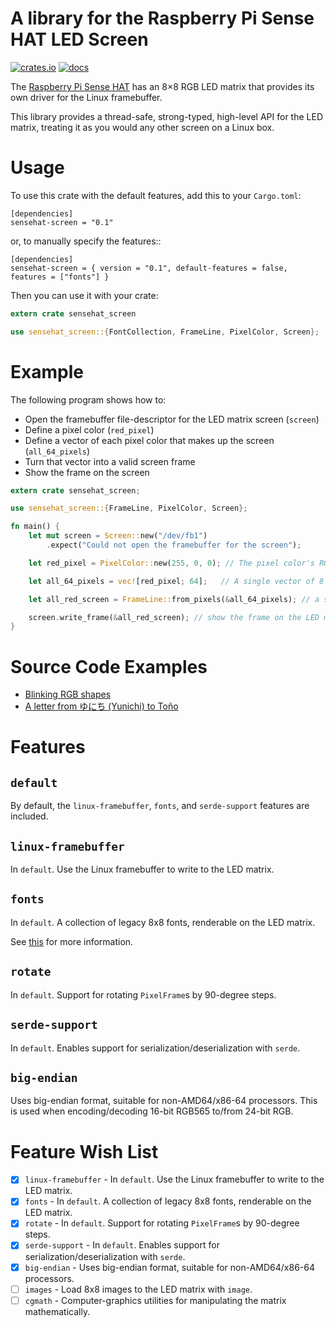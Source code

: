 A library for the Raspberry Pi Sense HAT LED Screen
====================================================

[![crates.io](https://img.shields.io/crates/v/sensehat-screen.svg)](https://crates.io/crates/sensehat-screen)
[![docs](https://docs.rs/sensehat-screen/badge.svg)](https://docs.rs/sensehat-screen)


The [Raspberry Pi Sense HAT](https://www.raspberrypi.org/products/sense-hat/) has an 8×8 RGB LED matrix that provides its own driver for the Linux framebuffer.

This library provides a thread-safe, strong-typed, high-level API for the LED matrix, treating it as you would any other screen on a Linux box.

# Usage

To use this crate with the default features, add this to your `Cargo.toml`:
```cargo
[dependencies]
sensehat-screen = "0.1"
```

or, to manually specify the features::

```cargo
[dependencies]
sensehat-screen = { version = "0.1", default-features = false, features = ["fonts"] }
```

Then you can use it with your crate:

```rust
extern crate sensehat_screen

use sensehat_screen::{FontCollection, FrameLine, PixelColor, Screen};
```

# Example

The following program shows how to:

* Open the framebuffer file-descriptor for the LED matrix screen (`screen`)
* Define a pixel color (`red_pixel`)
* Define a vector of each pixel color that makes up the screen (`all_64_pixels`)
* Turn that vector into a valid screen frame
* Show the frame on the screen

```rust
extern crate sensehat_screen;

use sensehat_screen::{FrameLine, PixelColor, Screen};

fn main() {
    let mut screen = Screen::new("/dev/fb1")
        .expect("Could not open the framebuffer for the screen");

    let red_pixel = PixelColor::new(255, 0, 0); // The pixel color's RGB components are each in the range of 0 <= c < 256.

    let all_64_pixels = vec![red_pixel; 64];   // A single vector of 8 x 8 = 64 pixel colors (rows are grouped by chunks of 8)

    let all_red_screen = FrameLine::from_pixels(&all_64_pixels); // a screen frame

    screen.write_frame(&all_red_screen); // show the frame on the LED matrix
}
```

# Source Code Examples

* [Blinking RGB shapes](./examples/blink.rs)
* [A letter from ゆにち (Yunichi) to Toño](./examples/letter.rs)


# Features

`default`
---------
By default, the `linux-framebuffer`, `fonts`, and `serde-support` features are included.

`linux-framebuffer`
-------------------
In `default`. Use the Linux framebuffer to write to the LED matrix.

`fonts`
-------
In `default`. A collection of legacy 8x8 fonts, renderable on the LED matrix.

See [this](https://en.wikipedia.org/wiki/Endianness#Current_architectures) for more information.

`rotate`
--------
In `default`. Support for rotating `PixelFrame`s by 90-degree steps.

`serde-support`
---------------
In `default`. Enables support for serialization/deserialization with `serde`.

`big-endian`
------------
Uses big-endian format, suitable for non-AMD64/x86-64 processors. This is used when encoding/decoding 16-bit RGB565 to/from 24-bit RGB.

Feature Wish List
=================
* [X] `linux-framebuffer` - In `default`. Use the Linux framebuffer to write to the LED matrix.
* [X] `fonts` - In `default`. A collection of legacy 8x8 fonts, renderable on the LED matrix.
* [X] `rotate` - In `default`. Support for rotating `PixelFrame`s by 90-degree steps.
* [X] `serde-support` - In `default`. Enables support for serialization/deserialization with `serde`.
* [X] `big-endian` - Uses big-endian format, suitable for non-AMD64/x86-64 processors.
* [ ] `images` - Load 8x8 images to the LED matrix with `image`.
* [ ] `cgmath` - Computer-graphics utilities for manipulating the matrix mathematically.
